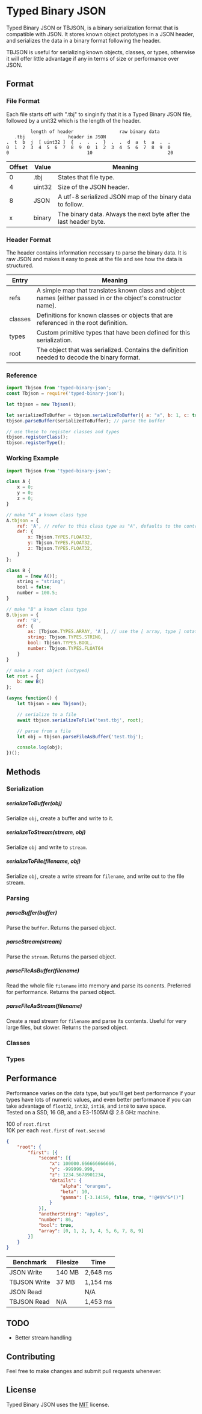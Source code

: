 # Typed Binary JSON

Typed Binary JSON or TBJSON, is a binary serialization format that is compatible with JSON. It stores known object prototypes in a JSON header, and serializes the data in a binary format following the header.  
  
TBJSON is useful for serializing known objects, classes, or types, otherwise it will offer little advantage if any in terms of size or performance over JSON.


## Format

### File Format

Each file starts off with ".tbj" to singinify that it is a Typed Binary JSON file, followed by a unit32 which is the length of the header.
```
         length of header                 raw binary data
   .tbj                header in JSON             
.  t  b  j  [ uint32 ]  {  .  .  .  }  .  .  d  a  t  a  .  .
0  1  2  3  4  5  6  7  8  9  0  1  2  3  4  5  6  7  8  9  0
0                             10                            20
```

Offset | Value | Meaning
-|-|-
0 | .tbj | States that file type.
4 | uint32 | Size of the JSON header.
8 | JSON | A utf-8 serialized JSON map of the binary data to follow.
x | binary | The binary data.  Always the next byte after the last header byte.

### Header Format

The header contains information necessary to parse the binary data. It is raw JSON and makes it easy to peak at the file and see how the data is structured.

Entry | Meaning
-|-
refs | A simple map that translates known class and object names (either passed in or the object's constructor name).
classes | Definitions for known classes or objects that are referenced in the root definition.
types | Custom primitive types that have been defined for this serialization.
root | The object that was serialized. Contains the definition needed to decode the binary format.


### Reference
```js
import Tbjson from 'typed-binary-json';
const Tbjson = require('typed-binary-json');

let tbjson = new Tbjson();

let serializedToBuffer = tbjson.serializeToBuffer({ a: "a", b: 1, c: true }); // serialize the object
tbjson.parseBuffer(serializedToBuffer); // parse the buffer

// use these to register classes and types
tbjson.registerClass();
tbjson.registerType();
```

### Working Example
```js
import Tbjson from 'typed-binary-json';

class A {
	x = 0;
	y = 0;
	z = 0;
}

// make "A" a known class type
A.tbjson = {
	ref: 'A', // refer to this class type as "A", defaults to the contructor name if not given (which could have namespace issues)
	def: {
		x: Tbjson.TYPES.FLOAT32,
		y: Tbjson.TYPES.FLOAT32,
		z: Tbjson.TYPES.FLOAT32,
	}
};

class B {
	as = [new A()];
	string = "string";
	bool = false;
	number = 100.5;
}

// make "B" a known class type
B.tbjson = {
	ref: 'B',
	def: {
		as: [Tbjson.TYPES.ARRAY, 'A'], // use the [ array, type ] notation to say that "B.as" is an array of "A"
		string: Tbjson.TYPES.STRING,
		bool: Tbjson.TYPES.BOOL,
		number: Tbjson.TYPES.FLOAT64
	}
}

// make a root object (untyped)
let root = {
	b: new B()
};

(async function() {
	let tbjson = new Tbjson();

	// serialize to a file
	await tbjson.serializeToFile('test.tbj', root);

	// parse from a file
	let obj = tbjson.parseFileAsBuffer('test.tbj');

	console.log(obj);
})();
```


## Methods

### Serialization

##### serializeToBuffer(obj)
Serialize `obj`, create a buffer and write to it.

##### serializeToStream(stream, obj)
Serialize `obj` and write to `stream`.

##### serializeToFile(filename, obj)
Serialize `obj`, create a write stream for `filename`, and write out to the file stream.

### Parsing

##### parseBuffer(buffer)
Parse the `buffer`. Returns the parsed object.

##### parseStream(stream)
Parse the `stream`. Returns the parsed object.

##### parseFileAsBuffer(filename)
Read the whole file `filename` into memory and parse its conents. Preferred for performance. Returns the parsed object.

##### parseFileAsStream(filename)
Create a read stream for `filename` and parse its contents. Useful for very large files, but slower. Returns the parsed object.

### Classes

### Types


## Performance
Performance varies on the data type, but you'll get best performance if your types have lots of numeric values, and even better performance if you can take advantage of `float32`, `int32`, `int16`, and `int8` to save space.  
Tested on a SSD, 16 GB, and a E3-1505M @ 2.8 GHz machine.  
  
100 of `root.first`  
10K per each `root.first` of `root.second`

```json
{
	"root": {
		"first": [{
			"second": [{
				"x": 100000.666666666666,
				"y": -999999.999,
				"z": 1234.5678901234,
				"details": {
					"alpha": "oranges",
					"beta": 10,
					"gamma": [-3.14159, false, true, "!@#$%^&*()"]
				}
			}],
			"anotherString": "apples",
			"number": 86,
			"bool": true,
			"array": [0, 1, 2, 3, 4, 5, 6, 7, 8, 9]
		}]
	}
}
```

Benchmark | Filesize | Time
-|-|-
JSON Write | 140 MB | 2,648 ms
TBJSON Write | 37 MB | 1,154 ms
JSON Read | | N/A | 2,073 ms
TBJSON Read | N/A | 1,453 ms


## TODO
- Better stream handling

## Contributing
Feel free to make changes and submit pull requests whenever.


## License
Typed Binary JSON uses the [MIT](https://opensource.org/licenses/MIT) license.